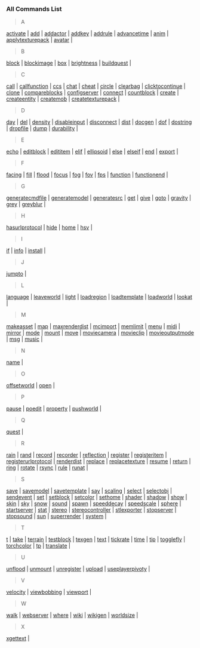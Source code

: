 <!-- BEGIN_AUTOGEN: do NOT edit in this block -->
### All Commands List



> A

[activate](cmd_activate) | [add](cmd_add) | [addactor](cmd_addactor) | [addkey](cmd_addkey) | [addrule](cmd_addrule) | [advancetime](cmd_advancetime) | [anim](cmd_anim) | [applytexturepack](cmd_applytexturepack) | [avatar](cmd_avatar) | 

> B

[block](cmd_block) | [blockimage](cmd_blockimage) | [box](cmd_box) | [brightness](cmd_brightness) | [buildquest](cmd_buildquest) | 

> C

[call](cmd_call) | [callfunction](cmd_callfunction) | [ccs](cmd_ccs) | [chat](cmd_chat) | [cheat](cmd_cheat) | [circle](cmd_circle) | [clearbag](cmd_clearbag) | [clicktocontinue](cmd_clicktocontinue) | [clone](cmd_clone) | [compareblocks](cmd_compareblocks) | [configserver](cmd_configserver) | [connect](cmd_connect) | [countblock](cmd_countblock) | [create](cmd_create) | [createentity](cmd_createentity) | [createmob](cmd_createmob) | [createtexturepack](cmd_createtexturepack) | 

> D

[day](cmd_day) | [del](cmd_del) | [density](cmd_density) | [disableinput](cmd_disableinput) | [disconnect](cmd_disconnect) | [dist](cmd_dist) | [docgen](cmd_docgen) | [dof](cmd_dof) | [dostring](cmd_dostring) | [dropfile](cmd_dropfile) | [dump](cmd_dump) | [durability](cmd_durability) | 

> E

[echo](cmd_echo) | [editblock](cmd_editblock) | [edititem](cmd_edititem) | [elif](cmd_elif) | [ellipsoid](cmd_ellipsoid) | [else](cmd_else) | [elseif](cmd_elseif) | [end](cmd_end) | [export](cmd_export) | 

> F

[facing](cmd_facing) | [fill](cmd_fill) | [flood](cmd_flood) | [focus](cmd_focus) | [fog](cmd_fog) | [fov](cmd_fov) | [fps](cmd_fps) | [function](cmd_function) | [functionend](cmd_functionend) | 

> G

[generatecmdfile](cmd_generatecmdfile) | [generatemodel](cmd_generatemodel) | [generatesrc](cmd_generatesrc) | [get](cmd_get) | [give](cmd_give) | [goto](cmd_goto) | [gravity](cmd_gravity) | [grey](cmd_grey) | [greyblur](cmd_greyblur) | 

> H

[hasurlprotocol](cmd_hasurlprotocol) | [hide](cmd_hide) | [home](cmd_home) | [hsv](cmd_hsv) | 

> I

[if](cmd_if) | [info](cmd_info) | [install](cmd_install) | 

> J

[jumpto](cmd_jumpto) | 

> L

[language](cmd_language) | [leaveworld](cmd_leaveworld) | [light](cmd_light) | [loadregion](cmd_loadregion) | [loadtemplate](cmd_loadtemplate) | [loadworld](cmd_loadworld) | [lookat](cmd_lookat) | 

> M

[makeasset](cmd_makeasset) | [map](cmd_map) | [maxrenderdist](cmd_maxrenderdist) | [mcimport](cmd_mcimport) | [memlimit](cmd_memlimit) | [menu](cmd_menu) | [midi](cmd_midi) | [mirror](cmd_mirror) | [mode](cmd_mode) | [mount](cmd_mount) | [move](cmd_move) | [moviecamera](cmd_moviecamera) | [movieclip](cmd_movieclip) | [movieoutputmode](cmd_movieoutputmode) | [msg](cmd_msg) | [music](cmd_music) | 

> N

[name](cmd_name) | 

> O

[offsetworld](cmd_offsetworld) | [open](cmd_open) | 

> P

[pause](cmd_pause) | [poedit](cmd_poedit) | [property](cmd_property) | [pushworld](cmd_pushworld) | 

> Q

[quest](cmd_quest) | 

> R

[rain](cmd_rain) | [rand](cmd_rand) | [record](cmd_record) | [recorder](cmd_recorder) | [reflection](cmd_reflection) | [register](cmd_register) | [registeritem](cmd_registeritem) | [registerurlprotocol](cmd_registerurlprotocol) | [renderdist](cmd_renderdist) | [replace](cmd_replace) | [replacetexture](cmd_replacetexture) | [resume](cmd_resume) | [return](cmd_return) | [ring](cmd_ring) | [rotate](cmd_rotate) | [rsync](cmd_rsync) | [rule](cmd_rule) |  [runat](cmd_runat) |

> S

[save](cmd_save) | [savemodel](cmd_savemodel) | [savetemplate](cmd_savetemplate) | [say](cmd_say) | [scaling](cmd_scaling) | [select](cmd_select) | [selectobj](cmd_selectobj) | [sendevent](cmd_sendevent) | [set](cmd_set) | [setblock](cmd_setblock) | [setcolor](cmd_setcolor) | [sethome](cmd_sethome) | [shader](cmd_shader) | [shadow](cmd_shadow) | [show](cmd_show) | [skin](cmd_skin) | [sky](cmd_sky) | [snow](cmd_snow) | [sound](cmd_sound) | [spawn](cmd_spawn) | [speeddecay](cmd_speeddecay) | [speedscale](cmd_speedscale) | [sphere](cmd_sphere) | [startserver](cmd_startserver) | [stat](cmd_stat) | [stereo](cmd_stereo) | [stereocontroller](cmd_stereocontroller) | [stlexporter](cmd_stlexporter) | [stopserver](cmd_stopserver) | [stopsound](cmd_stopsound) | [sun](cmd_sun) | [superrender](cmd_superrender) | [system](cmd_system) | 

> T

[t](cmd_t) | [take](cmd_take) | [terrain](cmd_terrain) | [testblock](cmd_testblock) | [texgen](cmd_texgen) | [text](cmd_text) | [tickrate](cmd_tickrate) | [time](cmd_time) | [tip](cmd_tip) | [togglefly](cmd_togglefly) | [torchcolor](cmd_torchcolor) | [tp](cmd_tp) | [translate](cmd_translate) | 

> U

[unflood](cmd_unflood) | [unmount](cmd_unmount) | [unregister](cmd_unregister) | [upload](cmd_upload) | [useplayerpivoty](cmd_useplayerpivoty) | 

> V

[velocity](cmd_velocity) | [viewbobbing](cmd_viewbobbing) | [viewport](cmd_viewport) | 

> W

[walk](cmd_walk) | [webserver](cmd_webserver) | [where](cmd_where) | [wiki](cmd_wiki) | [wikigen](cmd_wikigen) | [worldsize](cmd_worldsize) | 

> X

[xgettext](cmd_xgettext) | 
<!-- END_AUTOGEN-->